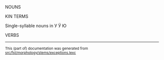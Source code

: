 

NOUNS

KIN TERMS

Single-syllable nouns in У Ӱ Ю

VERBS

* * *

<small>This (part of) documentation was generated from [src/fst/morphology/stems/exceptions.lexc](https://github.com/giellalt/lang-mhr/blob/main/src/fst/morphology/stems/exceptions.lexc)</small>
